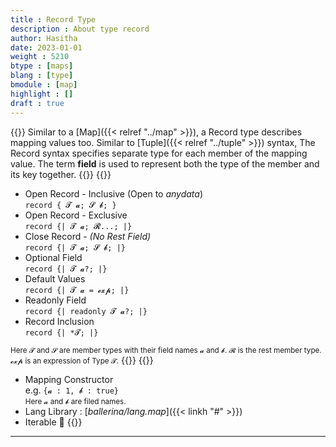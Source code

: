 ```yaml
---
title : Record Type
description : About type record
author: Hasitha
date: 2023-01-01
weight : 5210
btype : [maps]
blang : [type]
bmodule : [map]
highlight : []
draft : true
---
```

{{<md class="summary">}} 
Similar to a [Map]({{< relref "../map" >}}), a Record type describes mapping values too. Similar to [Tuple]({{< relref "../tuple" >}}) syntax, The Record syntax specifies separate type for each member of the mapping value. The term **field** is used to represent both the type of the member and its key together.
{{</md>}}
{{<md class="syntax">}}
* Open Record - Inclusive (Open to *anydata*) <br> `record { 𝓣 𝓪; 𝓢 𝓫; }`
* Open Record - Exclusive <br> `record {| 𝓣 𝓪; 𝓡...; |}`
* Close Record - *(No Rest Field)* <br> `record {| 𝓣 𝓪; 𝓢 𝓫; |}`
* Optional Field <br> `record {| 𝓣 𝓪?; |}`
* Default Values <br> `record {| 𝓣 𝓪 = 𝓮𝔁𝓹; |}`
* Readonly Field <br> `record {| readonly 𝓣 𝓪?; |}`
* Record Inclusion <br>`record {| *𝓣; |}`

<small>Here 𝓣 and 𝓢 are member types with their field names 𝓪 and 𝓫. 𝓡 is the rest member type. 𝓮𝔁𝓹 is an expression of Type 𝓣.</small>
{{</md>}}
{{<md class="tldr">}}
* Mapping Constructor<br> e.g. `{𝓪 : 1, 𝓫 : true}` <br> <small>Here 𝓪 and 𝓫 are filed names.</small>
* Lang Library : [*ballerina/lang.map*]({{< linkh "#" >}})
* Iterable 🔁
{{</md>}}
<!--more-->
<hr>
